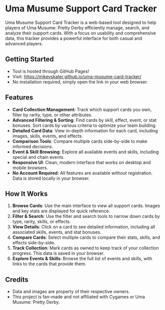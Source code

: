 # Uma Musume Support Card Tracker

Uma Musume Support Card Tracker is a web-based tool designed to help players of Uma Musume: Pretty Derby efficiently manage, search, and analyze their support cards. With a focus on usability and comprehensive data, this tracker provides a powerful interface for both casual and advanced players.

## Getting Started

- Tool is hosted through GitHub Pages!
- Visit: https://mikevskater.github.io/uma-musume-card-tracker/
- No installation required, simply open the link in your web browser.

## Features

- **Card Collection Management**: Track which support cards you own, filter by rarity, type, or other attributes.
- **Advanced Filtering & Sorting**: Find cards by skill, effect, event, or stat bonuses. Sort cards by various criteria to optimize your team building.
- **Detailed Card Data**: View in-depth information for each card, including images, skills, events, and effects.
- **Comparison Tools**: Compare multiple cards side-by-side to make informed decisions.
- **Event & Skill Browsing**: Explore all available events and skills, including special and chain events.
- **Responsive UI**: Clean, modern interface that works on desktop and mobile browsers.
- **No Account Required**: All features are available without registration. Data is stored locally in your browser.

## How It Works

1. **Browse Cards**: Use the main interface to view all support cards. Images and key stats are displayed for quick reference.
2. **Filter & Search**: Use the filter and search tools to narrow down cards by type, rarity, skills, or effects.
3. **View Details**: Click on a card to see detailed information, including all associated skills, events, and stat bonuses.
4. **Compare Cards**: Select multiple cards to compare their stats, skills, and effects side-by-side.
5. **Track Collection**: Mark cards as owned to keep track of your collection progress. This data is saved in your browser.
6. **Explore Events & Skills**: Browse the full list of events and skills, with links to the cards that provide them.

## Credits

- Data and images are property of their respective owners.
- This project is fan-made and not affiliated with Cygames or Uma Musume: Pretty Derby.
